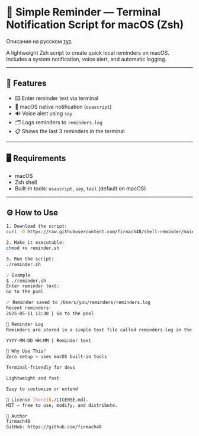 # 📝 Simple Reminder — Terminal Notification Script for macOS (Zsh)
Описание на русском [тут](./README_ru.md). 

A lightweight Zsh script to create quick local reminders on macOS.  
Includes a system notification, voice alert, and automatic logging.

---

## 🚀 Features

- ⌨️ Enter reminder text via terminal
- 🔔 macOS native notification (`osascript`)
- 🔊 Voice alert using `say`
- 🗂 Logs reminders to `reminders.log`
- 📋 Shows the last 3 reminders in the terminal

---

## 🖥 Requirements

- macOS  
- Zsh shell  
- Built-in tools: `osascript`, `say`, `tail` (default on macOS)

---

## ⚙️ How to Use
```bash
1. Download the script:
curl -O https://raw.githubusercontent.com/firmach48/shell-reminder/main/reminder.sh

2. Make it executable:
chmod +x reminder.sh

3. Run the script:
./reminder.sh

💡 Example
$ ./reminder.sh
Enter reminder text:
Go to the pool

✅ Reminder saved to /Users/you/reminders/reminders.log
Recent reminders:
2025-05-11 13:30 | Go to the pool

📁 Reminder Log
Reminders are stored in a simple text file called reminders.log in the current working directory, with the following format:

YYYY-MM-DD HH:MM | Reminder text

🤔 Why Use This?
Zero setup — uses macOS built-in tools

Terminal-friendly for devs

Lightweight and fast

Easy to customize or extend

📄 License [here](./LICENSE.md). 
MIT — free to use, modify, and distribute.

👤 Author
firmach48
GitHub: https://github.com/firmach48
